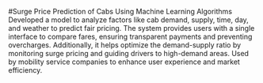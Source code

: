 #Surge Price Prediction of Cabs Using Machine Learning Algorithms
Developed a model to analyze factors like cab demand, supply, time, day, and weather to predict fair pricing. The system provides users with a single interface to compare fares, ensuring transparent payments and preventing overcharges. 
Additionally, it helps optimize the demand-supply ratio by monitoring surge pricing and guiding drivers to high-demand areas. Used by mobility service companies to enhance user experience and market efficiency.
